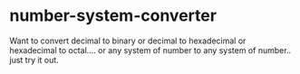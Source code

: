 # number-system-converter
Want to convert decimal to binary or decimal to hexadecimal or hexadecimal to octal.... or any system of number to any system of number..
just try it out.
